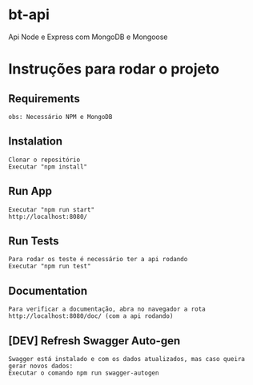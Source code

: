 # bt-api
 Api Node e Express com MongoDB e Mongoose

# Instruções para rodar o projeto

## Requirements
``` 
obs: Necessário NPM e MongoDB 
```
## Instalation
``` 
Clonar o repositório
Executar "npm install"
```
## Run App
``` 
Executar "npm run start"
http://localhost:8080/
```
## Run Tests
``` 
Para rodar os teste é necessário ter a api rodando 
Executar "npm run test"
```
## Documentation
``` 
Para verificar a documentação, abra no navegador a rota http://localhost:8080/doc/ (com a api rodando)
```
## [DEV] Refresh Swagger Auto-gen
```
Swagger está instalado e com os dados atualizados, mas caso queira gerar novos dados:
Executar o comando npm run swagger-autogen
```
